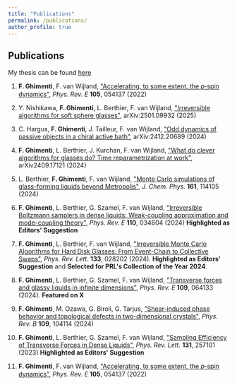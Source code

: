 ```yaml
---
title: "Publications"
permalink: /publications/
author_profile: true
---
```


## Publications

My thesis can be found [here](/files/Ghimenti_manuscript.pdf)

1. **F. Ghimenti**, F. van Wijland, ["Accelerating, to some extent, the 𝑝-spin dynamics"](https://journals.aps.org/pre/abstract/10.1103/PhysRevE.105.054137), *Phys. Rev. E* **105**, 054137 (2022)

10. Y. Nishikawa, **F. Ghimenti**, L. Berthier, F. van Wijland, ["Irreversible algorithms for soft sphere glasses"](https://arxiv.org/abs/2501.09932), arXiv:2501.09932 (2025) 

9. C. Hargus, **F. Ghimenti**, J. Tailleur, F. van Wijland, ["Odd dynamics of passive objects in a chiral active bath"](https://arxiv.org/abs/2412.20689), arXiv:2412.20689 (2024)

8. **F. Ghimenti**, L. Berthier, J. Kurchan, F. van Wijland, ["What do clever algorithms for glasses do? Time reparametrization at work"](https://arxiv.org/abs/2409.17121), arXiv2409.17121 (2024)

7. L. Berthier, **F. Ghimenti**, F. van Wijland, ["Monte Carlo simulations of glass-forming liquids beyond Metropolis"](https://pubs.aip.org/aip/jcp/article-abstract/161/11/114105/3312882/Monte-Carlo-simulations-of-glass-forming-liquids?redirectedFrom=fulltext), *J. Chem. Phys.* **161**, 114105 (2024)

6. **F. Ghimenti**, L. Berthier, G. Szamel, F. van Wijland, ["Irreversible Boltzmann samplers in dense liquids: Weak-coupling approximation and mode-coupling theory"](https://journals.aps.org/pre/abstract/10.1103/PhysRevE.110.034604), *Phys. Rev. E* **110**, 034604 (2024) **Highlighted as Editors' Suggestion**

5. **F. Ghimenti**, L. Berthier, F. van Wijland, ["Irreversible Monte Carlo Algorithms for Hard Disk Glasses: From Event-Chain to Collective Swaps"](https://journals.aps.org/prl/abstract/10.1103/PhysRevLett.133.028202), *Phys. Rev. Lett.* **133**, 028202 (2024). **Highlighted as Editors' Suggestion** and **Selected for PRL's Collection of the Year 2024**.

4. **F. Ghimenti**, L. Berthier, G. Szamel, F. van Wijland, ["Transverse forces and glassy liquids in infinite dimensions"](https://journals.aps.org/pre/abstract/10.1103/PhysRevE.109.064133), *Phys. Rev. E* **109**, 064133 (2024). **Featured on X**

3. **F. Ghimenti**, M. Ozawa, G. Biroli, G. Tarjus, ["Shear-induced phase behavior and topological defects in two-dimensional crystals"](https://journals.aps.org/prb/abstract/10.1103/PhysRevB.109.104114), *Phys. Rev. B* **109**, 104114 (2024)

2. **F. Ghimenti**, L. Berthier, G. Szamel, F. van Wijland, ["Sampling Efficiency of Transverse Forces in Dense Liquids"](https://journals.aps.org/prl/abstract/10.1103/PhysRevLett.131.257101), *Phys. Rev. Lett.* **131**, 257101 (2023) **Highlighted as Editors' Suggestion**

1. **F. Ghimenti**, F. van Wijland, ["Accelerating, to some extent, the 𝑝-spin dynamics"](https://journals.aps.org/pre/abstract/10.1103/PhysRevE.105.054137), *Phys. Rev. E* **105**, 054137 (2022)



